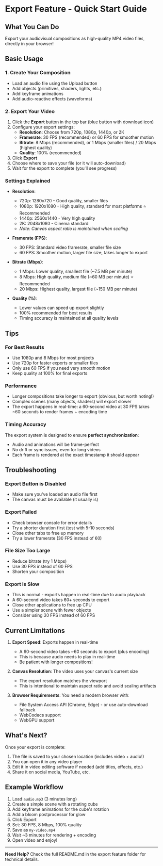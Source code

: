 # Export Feature - Quick Start Guide

## What You Can Do

Export your audiovisual compositions as high-quality MP4 video files, directly in your browser!

## Basic Usage

### 1. Create Your Composition
- Load an audio file using the Upload button
- Add objects (primitives, shaders, lights, etc.)
- Add keyframe animations
- Add audio-reactive effects (waveforms)

### 2. Export Your Video
1. Click the **Export** button in the top bar (blue button with download icon)
2. Configure your export settings:
   - **Resolution**: Choose from 720p, 1080p, 1440p, or 2K
   - **Framerate**: 30 FPS (recommended) or 60 FPS for smoother motion
   - **Bitrate**: 8 Mbps (recommended), or 1 Mbps (smaller files) / 20 Mbps (highest quality)
   - **Quality**: 100% (recommended)
3. Click **Export**
4. Choose where to save your file (or it will auto-download)
5. Wait for the export to complete (you'll see progress)

### Settings Explained

- **Resolution**:
  - 720p: 1280x720 - Good quality, smaller files
  - 1080p: 1920x1080 - High quality, standard for most platforms ⭐ Recommended
  - 1440p: 2560x1440 - Very high quality
  - 2K: 2048x1080 - Cinema standard
  - *Note: Canvas aspect ratio is maintained when scaling*

- **Framerate (FPS)**:
  - 30 FPS: Standard video framerate, smaller file size
  - 60 FPS: Smoother motion, larger file size, takes longer to export

- **Bitrate (Mbps)**:
  - 1 Mbps: Lower quality, smallest file (~7.5 MB per minute)
  - 8 Mbps: High quality, medium file (~60 MB per minute) ⭐ Recommended
  - 20 Mbps: Highest quality, largest file (~150 MB per minute)

- **Quality (%)**:
  - Lower values can speed up export slightly
  - 100% recommended for best results
  - Timing accuracy is maintained at all quality levels

## Tips

### For Best Results
- Use 1080p and 8 Mbps for most projects
- Use 720p for faster exports or smaller files
- Only use 60 FPS if you need very smooth motion
- Keep quality at 100% for final exports

### Performance
- Longer compositions take longer to export (obvious, but worth noting!)
- Complex scenes (many objects, shaders) will export slower
- The export happens in real-time: a 60-second video at 30 FPS takes ~60 seconds to render frames + encoding time

### Timing Accuracy
The export system is designed to ensure **perfect synchronization**:
- Audio and animations will be frame-perfect
- No drift or sync issues, even for long videos
- Each frame is rendered at the exact timestamp it should appear

## Troubleshooting

### Export Button is Disabled
- Make sure you've loaded an audio file first
- The canvas must be available (it usually is)

### Export Failed
- Check browser console for error details
- Try a shorter duration first (test with 5-10 seconds)
- Close other tabs to free up memory
- Try a lower framerate (30 FPS instead of 60)

### File Size Too Large
- Reduce bitrate (try 1 Mbps)
- Use 30 FPS instead of 60 FPS
- Shorten your composition

### Export is Slow
- This is normal - exports happen in real-time due to audio playback
- A 60-second video takes 60+ seconds to export
- Close other applications to free up CPU
- Use a simpler scene with fewer objects
- Consider using 30 FPS instead of 60 FPS

## Current Limitations

1. **Export Speed**: Exports happen in real-time
   - A 60-second video takes ~60 seconds to export (plus encoding)
   - This is because audio needs to play in real-time
   - Be patient with longer compositions!

2. **Canvas Resolution**: The video uses your canvas's current size
   - The export resolution matches the viewport
   - This is intentional to maintain aspect ratio and avoid scaling artifacts

3. **Browser Requirements**: You need a modern browser with:
   - File System Access API (Chrome, Edge) - or use auto-download fallback
   - WebCodecs support
   - WebGPU support

## What's Next?

Once your export is complete:
1. The file is saved to your chosen location (includes video + audio!)
2. You can open it in any video player
3. Edit it in video editing software if needed (add titles, effects, etc.)
4. Share it on social media, YouTube, etc.

## Example Workflow

1. Load `audio.mp3` (3 minutes long)
2. Create a simple scene with a rotating cube
3. Add keyframe animations for the cube's rotation
4. Add a bloom postprocessor for glow
5. Click Export
6. Set: 30 FPS, 8 Mbps, 100% quality
7. Save as `my-video.mp4`
8. Wait ~3 minutes for rendering + encoding
9. Open video and enjoy!

---

**Need Help?** Check the full README.md in the export feature folder for technical details.
